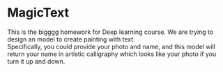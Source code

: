 # MagicText
This is the bigggg homework for Deep learning course. We are trying to design an model to create painting with text.<br>
Specifically, you could provide your photo and name, and this model will return your name in artistic calligraphy which looks like your photo if you turn it up and down.
